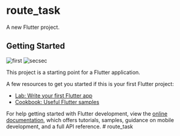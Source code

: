# route_task

A new Flutter project.

## Getting Started
![first](https://github.com/user-attachments/assets/93cc6e8e-a345-4535-97c0-b530c61e33ae)
![secsec](https://github.com/user-attachments/assets/66c9f96b-ccb5-4832-85c0-c11b8b743712)

This project is a starting point for a Flutter application.

A few resources to get you started if this is your first Flutter project:

- [Lab: Write your first Flutter app](https://docs.flutter.dev/get-started/codelab)
- [Cookbook: Useful Flutter samples](https://docs.flutter.dev/cookbook)

For help getting started with Flutter development, view the
[online documentation](https://docs.flutter.dev/), which offers tutorials,
samples, guidance on mobile development, and a full API reference.
#   r o u t e _ t a s k 
 
 
